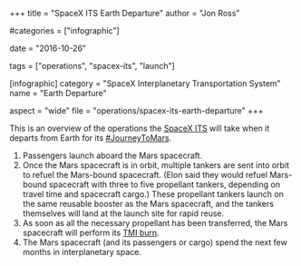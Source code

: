 +++
title = "SpaceX ITS Earth Departure"
author = "Jon Ross"

#categories = ["infographic"]

date = "2016-10-26"

tags = ["operations", "spacex-its", "launch"]

[infographic]
category = "SpaceX Interplanetary Transportation System"
name = "Earth Departure"

aspect = "wide"
file = "operations/spacex-its-earth-departure"
+++

This is an overview of the operations the [SpaceX ITS](/tags/spacex-its/) will take when it
departs from Earth for its [#JourneyToMars](/tags/mars/).

<!--more-->

1. Passengers launch aboard the Mars spacecraft.
2. Once the Mars spacecraft is in orbit, multiple tankers are sent
   into orbit to refuel the Mars-bound spacecraft. (Elon said they
   would refuel Mars-bound spacecraft with three to five propellant
   tankers, depending on travel time and spacecraft cargo.) These
   propellant tankers launch on the same reusable booster as the Mars
   spacecraft, and the tankers themselves will land at the launch site
   for rapid reuse.
3. As soon as all the necessary propellant has been transferred, the
   Mars spacecraft will perform its [TMI burn](/term/tmi).
4. The Mars spacecraft (and its passengers or cargo) spend the next
   few months in interplanetary space.


